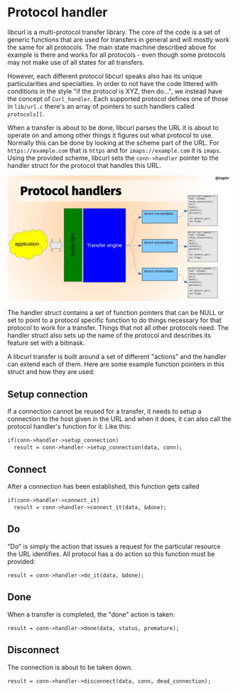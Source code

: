 # Protocol handler

libcurl is a multi-protocol transfer library. The core of the code is a set of
generic functions that are used for transfers in general and will mostly work
the same for all protocols. The main state machine described above for example
is there and works for all protocols - even though some protocols may not make
use of all states for all transfers.

However, each different protocol libcurl speaks also has its unique
particularities and specialties. In order to not have the code littered with
conditions in the style "if the protocol is XYZ, then do…", we instead have
the concept of `Curl_handler`. Each supported protocol defines one of those in
`lib/url.c` there's an array of pointers to such handlers called
`protocols[]`.

When a transfer is about to be done, libcurl parses the URL it is about to
operate on and among other things it figures out what protocol to use.
Normally this can be done by looking at the scheme part of the URL. For
`https://example.com` that is `https` and for `imaps://example.com` it is
`imaps`. Using the provided scheme, libcurl sets the `conn->handler` pointer
to the handler struct for the protocol that handles this URL.

![libcurl protocol handlers](slide-protocol-handlers.jpg)

The handler struct contains a set of function pointers that can be NULL or set
to point to a protocol specific function to do things necessary for that
protocol to work for a transfer. Things that not all other protocols need. The
handler struct also sets up the name of the protocol and describes its feature
set with a bitmask.

A libcurl transfer is built around a set of different "actions" and the
handler can extend each of them. Here are some example function pointers in
this struct and how they are used:

## Setup connection

If a connection cannot be reused for a transfer, it needs to setup a connection
to the host given in the URL and when it does, it can also call the protocol
handler's function for it. Like this:

    if(conn->handler->setup_connection)
      result = conn->handler->setup_connection(data, conn);

## Connect

After a connection has been established, this function gets called

    if(conn->handler->connect_it)
      result = conn->handler->connect_it(data, &done);

## Do

"Do" is simply the action that issues a request for the particular resource
the URL identifies. All protocol has a do action so this function must be
provided:

    result = conn->handler->do_it(data, &done);

## Done

When a transfer is completed, the "done" action is taken:

    result = conn->handler->done(data, status, premature);

## Disconnect

The connection is about to be taken down.

    result = conn->handler->disconnect(data, conn, dead_connection);
